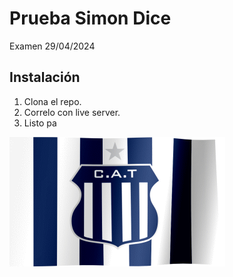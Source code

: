 # Prueba Simon Dice

Examen 29/04/2024

## Instalación

1. Clona el repo.
2. Correlo con live server.
3. Listo pa

![Taiere](talleres.gif)